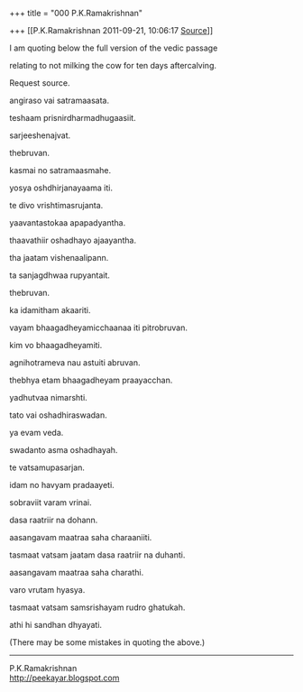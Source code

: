 +++
title = "000 P.K.Ramakrishnan"

+++
[[P.K.Ramakrishnan	2011-09-21, 10:06:17 [Source](https://groups.google.com/g/samskrita/c/o2e8ALCuwQ4)]]



  

I am quoting below the full version of the vedic passage

relating to not milking the cow for ten days aftercalving.

  

Request source.





angiraso vai satramaasata.



teshaam prisnirdharmadhugaasiit.



sarjeeshenajvat.



thebruvan.



kasmai no satramaasmahe.



yosya oshdhirjanayaama iti.



te divo vrishtimasrujanta.



yaavantastokaa apapadyantha.



thaavathiir oshadhayo ajaayantha.



tha jaatam vishenaalipann.



ta sanjagdhwaa rupyantait.



thebruvan.



ka idamitham akaariti.



vayam bhaagadheyamicchaanaa iti pitrobruvan.



kim vo bhaagadheyamiti.



agnihotrameva nau astuiti abruvan.



thebhya etam bhaagadheyam praayacchan.



yadhutvaa nimarshti.



tato vai oshadhiraswadan.



ya evam veda.



swadanto asma oshadhayah.



te vatsamupasarjan.



idam no havyam pradaayeti.



sobraviit varam vrinai.



dasa raatriir na dohann.



aasangavam maatraa saha charaaniiti.



tasmaat vatsam jaatam dasa raatriir na duhanti.



aasangavam maatraa saha charathi.



varo vrutam hyasya.



tasmaat vatsam samsrishayam rudro ghatukah.



athi hi sandhan dhyayati.





(There may be some mistakes in quoting the above.)







-----------------------------------  
P.K.Ramakrishnan  
<http://peekayar.blogspot.com>


